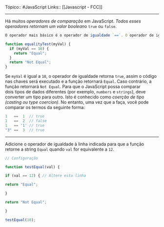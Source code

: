 Tópico:: #JavaScript 
Links:: [[Javascript - FCC]]

---

Há muitos *operadores de comparação* em JavaScript. *Todos esses operadores retornam um valor boolean*o `true` ou `false`.

```js
O operador mais básico é o operador de igualdade `==`. O operador de igualdade compara dois valores e retorna `true` se eles são equivalentes ou `false` se não são. Observe que o operador de igualdade é diferente do operador de atribuição (`=`), que atribui o valor à direita do operador para uma variável à esquerda.

function equalityTest(myVal) {
  if (myVal == 10) {
    return "Equal";
  }
  return "Not Equal";
}
```

Se `myVal` é igual a `10`, o operador de igualdade retorna `true`, assim o código nas chaves será executado e a função retornará `Equal`. Caso contrário, a função retornará `Not Equal`. Para que o JavaScript possa comparar dois tipos de dados diferentes (por exemplo, `numbers` e `strings`), deve converter um tipo para outro. Isto é conhecido como *coerção de tipo (casting ou type coercion)*. No entanto, uma vez que a faça, você pode comparar os termos da seguinte forma:

```js
1   ==  1  // true
1   ==  2  // false
1   == '1' // true
"3" ==  3  // true
```

---

Adicione o operador de igualdade à linha indicada para que a função retorne a string `Equal` quando `val` for equivalente a `12`.

```js
// Configuração

function testEqual(val) {

if (val == 12) { // Altere esta linha

return "Equal";

}

return "Not Equal";

}

testEqual(10);
```